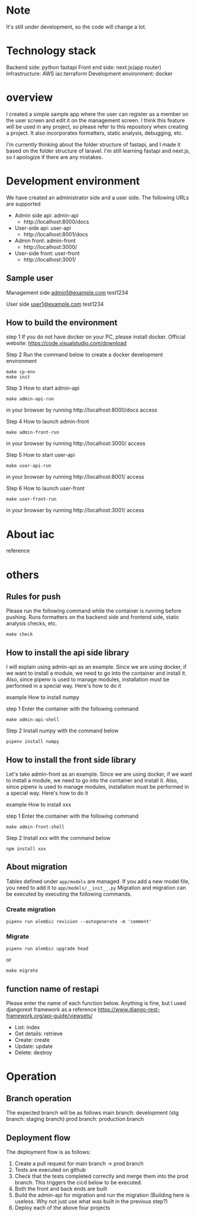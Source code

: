# Note

It's still under development, so the code will change a lot.

# Technology stack

Backend side: python fastapi
Front end side: next.js(app router)
Infrastructure: AWS
iac:terraform
Development environment: docker

# overview

I created a simple sample app where the user can register as a member on the user screen and edit it on the management screen.
I think this feature will be used in any project, so please refer to this repository when creating a project.
It also incorporates formatters, static analysis, debugging, etc.

I'm currently thinking about the folder structure of fastapi, and I made it based on the folder structure of laravel.
I'm still learning fastapi and next.js, so I apologize if there are any mistakes.

# Development environment

We have created an administrator side and a user side. The following URLs are supported

- Admin side api: admin-api
  - http://localhost:8000/docs
- User-side api: user-api
  - http://localhost:8001/docs
- Admin front: admin-front
  - http://localhost:3000/
- User-side front: user-front
  - http://localhost:3001/

## Sample user

Management side
admin1@example.com
test1234

User side
user1@example.com
test1234

## How to build the environment

step 1
If you do not have docker on your PC, please install docker.
Official website: https://code.visualstudio.com/download

Step 2
Run the command below to create a docker development environment

```
make cp-env
make init
```

Step 3 How to start admin-api

```
make admin-api-run
```

in your browser by running
http://localhost:8000/docs
access

Step 4 How to launch admin-front

```
make admin-front-run
```

in your browser by running
http://localhost:3000/
access

Step 5 How to start user-api

```
make user-api-run
```

in your browser by running
http://localhost:8001/
access

Step 6 How to launch user-front

```
make user-front-run
```

in your browser by running
http://localhost:3001/
access

# About iac

reference

# others

## Rules for push

Please run the following command while the container is running before pushing.
Runs formatters on the backend side and frontend side, static analysis checks, etc.

```
make check
```

## How to install the api side library

I will explain using admin-api as an example.
Since we are using docker, if we want to install a module, we need to go into the container and install it.
Also, since pipenv is used to manage modules, installation must be performed in a special way.
Here's how to do it

example
How to install numpy

step 1
Enter the container with the following command

```
make admin-api-shell
```

Step 2
Install numpy with the command below

```
pipenv install numpy
```

## How to install the front side library

Let's take admin-front as an example.
Since we are using docker, if we want to install a module, we need to go into the container and install it.
Also, since pipenv is used to manage modules, installation must be performed in a special way.
Here's how to do it

example
How to install xxx

step 1
Enter the container with the following command

```
make admin-front-shell
```

Step 2
Install xxx with the command below

```
npm install xxx
```

## About migration

Tables defined under `app/models` are managed.
If you add a new model file, you need to add it to `app/models/__init__.py`
Migration and migration can be executed by executing the following commands.

### Create migration

```
pipenv run alembic revision --autogenerate -m 'comment'
```

### Migrate

```
pipenv run alembic upgrade head
```

or

```
make migrate
```

## function name of restapi

Please enter the name of each function below.
Anything is fine, but I used djangorest framework as a reference
https://www.django-rest-framework.org/api-guide/viewsets/

- List: index
- Get details: retrieve
- Create: create
- Update: update
- Delete: destroy

# Operation

## Branch operation

The expected branch will be as follows
main branch: development
(stg branch: staging branch)
prod branch: production branch

## Deployment flow

The deployment flow is as follows:

1. Create a pull request for main branch -> prod branch
2. Tests are executed on github
3. Check that the tests completed correctly and merge them into the prod branch. This triggers the cicd below to be executed.
4. Both the front and back ends are built
5. Build the admin-api for migration and run the migration (Building here is useless. Why not just use what was built in the previous step?)
6. Deploy each of the above four projects
